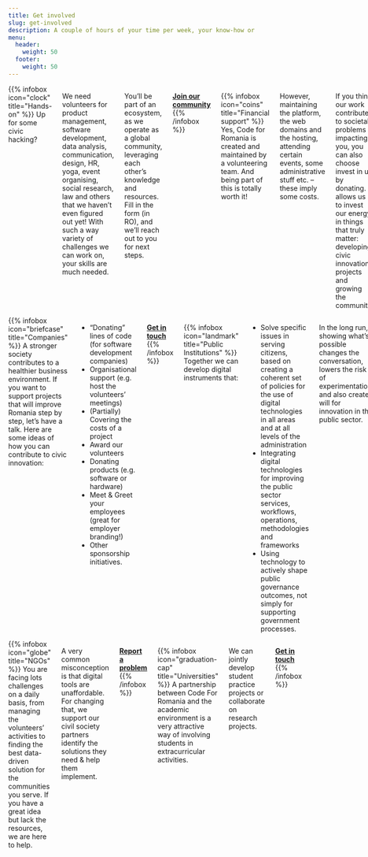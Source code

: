 ```yaml
---
title: Get involved
slug: get-involved
description: A couple of hours of your time per week, your know-how or a small donation – anything can help us in our joint mission of creating practical solutions for societal problems. You’ll get back the excitement of doing meaningful work with like-minded people.
menu: 
  header:
    weight: 50
  footer:
    weight: 50
---
```


<div class="columns">
{{% infobox icon="clock" title="Hands-on" %}}
  Up for some civic hacking?

  We need volunteers for product management, software development, data analysis, communication, design, HR, yoga, event organising, social research, law and others that we haven’t even figured out yet! With such a way variety of challenges we can work on, your skills are much needed. 

  You’ll be part of an ecosystem, as we operate as a global community, leveraging each other’s knowledge and resources. Fill in the form (in RO), and we’ll reach out to you for next steps. 

  **[Join our community](https://docs.google.com/forms/d/e/1FAIpQLScIswVt_b-xTjYtr1WX4GhE5HTa_v5znJJAlOi3Y8JmJ7NqJA/viewform)**
{{% /infobox %}}

{{% infobox icon="coins" title="Financial support" %}}
  Yes, Code for Romania is created and maintained by a volunteering team. And being part of this is totally worth it!

  However, maintaining the platform, the web domains and the hosting, attending certain events, some administrative stuff etc. – these imply some costs.

  If you think our work contributes to societal problems impacting you, you can also choose invest in us by donating. It allows us to invest our energy in things that truly matter: developing civic innovation projects and growing the community.

  **[Support civic innovation!]({{< relref "donate.md" >}})**
{{% /infobox %}}
</div>

<div class="columns">
{{% infobox icon="briefcase" title="Companies" %}}
  A stronger society contributes to a healthier business environment. If you want to support projects that will improve Romania step by step, let’s have a talk. Here are some ideas of how you can contribute to civic innovation:

  - “Donating” lines of code (for software development companies)
  - Organisational support (e.g. host the volunteers’ meetings)
  - (Partially) Covering the costs of a project
  - Award our volunteers
  - Donating products (e.g. software or hardware)
  - Meet & Greet your employees (great for employer branding!)
  - Other sponsorship initiatives.

  **[Get in touch](mailto:parteneriate@code4.ro)**
{{% /infobox %}}

{{% infobox icon="landmark" title="Public Institutions" %}}
  Together we can develop digital instruments that:

  - Solve specific issues in serving citizens, based on creating a coherent set of policies for the use of digital technologies in all areas and at all levels of the administration
  - Integrating digital technologies for improving the public sector services, workflows, operations, methodologies and  frameworks
  - Using technology to actively shape public governance  outcomes, not simply for supporting government processes.
  
  In the long run, showing what’s possible changes the conversation, lowers the risk of experimentation, and also creates will for innovation in the public sector. 

  **[Got a project idea?](https://cetetine.ro/)**
{{% /infobox %}}
</div>

<div class="columns">
{{% infobox icon="globe" title="NGOs" %}}
  You are facing lots challenges on a daily basis, from managing the volunteers’ activities to finding the best data-driven solution for the communities you serve. If you have a great idea but lack the resources, we are here to help.

  A very common misconception is that digital tools are unaffordable. For changing that, we support our civil society partners identify the solutions they need & help them implement.

  **[Report a problem](https://cetetine.ro/)**
{{% /infobox %}}

{{% infobox icon="graduation-cap" title="Universities" %}}
  A partnership between Code For Romania and the academic environment is a very attractive way of involving students in extracurricular activities.

  We can jointly develop student practice projects or collaborate on research projects.

  **[Get in touch](mailto:parteneriate@code4.ro)**
{{% /infobox %}}
</div>
